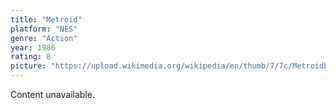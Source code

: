 ```yaml
---
title: "Metroid"
platform: "NES"
genre: "Action"
year: 1986
rating: 8
picture: "https://upload.wikimedia.org/wikipedia/en/thumb/7/7c/Metroidbox.jpg/220px-Metroidbox.jpg"
---
```


Content unavailable.
